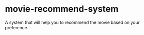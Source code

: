 # movie-recommend-system

A system that will help you to recommend the movie based on your preference.
